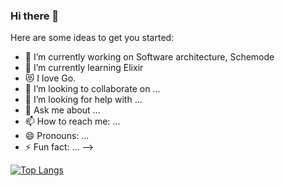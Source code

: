 ### Hi there 👋

Here are some ideas to get you started:

- 🔭 I’m currently working on Software architecture, Schemode
- 🌱 I’m currently learning Elixir
- 😻 I love Go.
- 👯 I’m looking to collaborate on ...
- 🤔 I’m looking for help with ...
- 💬 Ask me about ...
- 📫 How to reach me: ...
- 😄 Pronouns: ...
- ⚡ Fun fact: ...
-->


[![Top Langs](https://github-readme-stats.vercel.app/api/top-langs/?username=Kaikei-e&layout=compact&hide=javascript,html,css)](https://github.com/anuraghazra/github-readme-stats)
